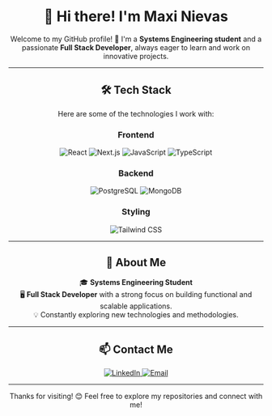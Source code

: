 <div align="center">

# 👋 Hi there! I'm Maxi Nievas

Welcome to my GitHub profile! 🚀 I'm a **Systems Engineering student** and a passionate **Full Stack Developer**, always eager to learn and work on innovative projects.

---

<h2>🛠️ Tech Stack</h2>
<p>Here are some of the technologies I work with:</p>

<h3>Frontend</h3>
<p>
  <img src="https://img.shields.io/badge/-React-61DAFB?logo=react&logoColor=white&style=for-the-badge" alt="React" />
  <img src="https://img.shields.io/badge/-Next.js-000000?logo=next.js&logoColor=white&style=for-the-badge" alt="Next.js" />
  <img src="https://img.shields.io/badge/-JavaScript-F7DF1E?logo=javascript&logoColor=white&style=for-the-badge" alt="JavaScript" />
  <img src="https://img.shields.io/badge/-TypeScript-3178C6?logo=typescript&logoColor=white&style=for-the-badge" alt="TypeScript" />
</p>

<h3>Backend</h3>
<p>
  <img src="https://img.shields.io/badge/-PostgreSQL-336791?logo=postgresql&logoColor=white&style=for-the-badge" alt="PostgreSQL" />
  <img src="https://img.shields.io/badge/-MongoDB-47A248?logo=mongodb&logoColor=white&style=for-the-badge" alt="MongoDB" />
</p>

<h3>Styling</h3>
<p>
  <img src="https://img.shields.io/badge/-Tailwind%20CSS-06B6D4?logo=tailwindcss&logoColor=white&style=for-the-badge" alt="Tailwind CSS" />
</p>

---

<h2>🌱 About Me</h2>
<p>
🎓 <strong>Systems Engineering Student</strong><br>
🖥️ <strong>Full Stack Developer</strong> with a strong focus on building functional and scalable applications.<br>
💡 Constantly exploring new technologies and methodologies.
</p>

---

<h2>📫 Contact Me</h2>
<p>
  <a href="https://www.linkedin.com/in/maximiliano-nievas-arias/" target="_blank" rel="noopener noreferrer">
    <img src="https://img.shields.io/badge/-LinkedIn-0077B5?logo=linkedin&logoColor=white&style=for-the-badge" alt="LinkedIn" />
  </a>
  <a href="mailto:mnievasarias02@gmail.com" target="_blank" rel="noopener noreferrer">
    <img src="https://img.shields.io/badge/-Email-D14836?logo=gmail&logoColor=white&style=for-the-badge" alt="Email" />
  </a>
</p>

---

<p>
Thanks for visiting! 😊 Feel free to explore my repositories and connect with me!
</p>

</div>
